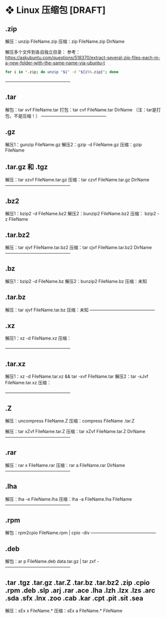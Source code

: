 # ❖ Linux 压缩包 [DRAFT]

## .zip
解压：unzip FileName.zip
压缩：zip FileName.zip DirName

解压多个文件到各自独立目录：
参考：https://askubuntu.com/questions/518370/extract-several-zip-files-each-in-a-new-folder-with-the-same-name-via-ubuntu-t
```sh
for i in *.zip; do unzip "$i" -d "${i%%.zip}"; done
```
———————————————


## .tar 
解包：tar xvf FileName.tar
打包：tar cvf FileName.tar DirName
（注：tar是打包，不是压缩！）
———————————————

## .gz
解压1：gunzip FileName.gz
解压2：gzip -d FileName.gz
压缩：gzip FileName

## .tar.gz 和 .tgz
解压：tar xzvf FileName.tar.gz
压缩：tar czvf FileName.tar.gz DirName
———————————————

## .bz2
解压1：bzip2 -d FileName.bz2
解压2：bunzip2 FileName.bz2
压缩： bzip2 -z FileName

## .tar.bz2
解压：tar xjvf FileName.tar.bz2
压缩：tar cjvf FileName.tar.bz2 DirName
———————————————

## .bz
解压1：bzip2 -d FileName.bz
解压2：bunzip2 FileName.bz
压缩：未知

## .tar.bz
解压：tar xjvf FileName.tar.bz
压缩：未知
———————————————

## .xz
解压1：xz -d FileName.xz
压缩：

———————————————

## .tar.xz
解压1：xz -d FileName.tar.xz && tar -xvf FileName.tar
解压2：tar -xJvf FileName.tar.xz
压缩：

———————————————
## .Z
解压：uncompress FileName.Z
压缩：compress FileName
.tar.Z

解压：tar xZvf FileName.tar.Z
压缩：tar xZvf FileName.tar.Z DirName
———————————————

## .rar
解压：rar x FileName.rar
压缩：rar a FileName.rar DirName
———————————————

## .lha
解压：lha -e FileName.lha
压缩：lha -a FileName.lha FileName
———————————————

## .rpm
解包：rpm2cpio FileName.rpm | cpio -div
———————————————

## .deb
解包：ar p FileName.deb data.tar.gz | tar zxf -
———————————————

## .tar .tgz .tar.gz .tar.Z .tar.bz .tar.bz2 .zip .cpio .rpm .deb .slp .arj .rar .ace .lha .lzh .lzx .lzs .arc .sda .sfx .lnx .zoo .cab .kar .cpt .pit .sit .sea
解压：sEx x FileName.*
压缩：sEx a FileName.* FileName

